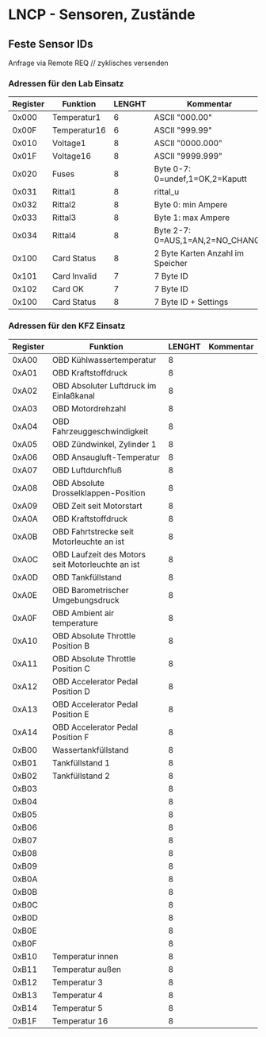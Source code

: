 # LNCP - Sensoren, Zustände

## Feste Sensor IDs

Anfrage via Remote REQ // zyklisches versenden

### Adressen für den Lab Einsatz 

Register    | Funktion 		| LENGHT		 | Kommentar
----------  | ------------ 	| -------------  | -------------
 0x000  | Temperatur1	| 6 			 | ASCII "000.00"
 0x00F  | Temperatur16	| 6 			 | ASCII "999.99"
 0x010  | Voltage1		| 8 			 | ASCII "0000.000"
 0x01F  | Voltage16		| 8 			 | ASCII "9999.999"
 0x020  | Fuses			| 8 			 | Byte 0-7: 0=undef,1=OK,2=Kaputt
 0x031  | Rittal1		| 8 			 | rittal_u
 0x032  | Rittal2		| 8 			 | 	Byte 0: min Ampere
 0x033  | Rittal3		| 8 			 | 	Byte 1: max Ampere
 0x034  | Rittal4		| 8				 | 	Byte 2-7: 0=AUS,1=AN,2=NO_CHANGE
 0x100  | Card Status	| 8 			 | 2 Byte Karten Anzahl im Speicher
 0x101  | Card Invalid	| 7 			 | 7 Byte ID 
 0x102  | Card OK		| 7 			 | 7 Byte ID 
 0x100  | Card Status	| 8 			 | 7 Byte ID + Settings

### Adressen für den KFZ Einsatz 


Register    | Funktion 		| LENGHT		 | Kommentar
----------  | ------------ 	| -------------  | ------
 0xA00  | OBD Kühlwassertemperatur 				| 8 | 		
 0xA01  | OBD Kraftstoffdruck 					| 8 |
 0xA02  | OBD Absoluter Luftdruck im Einlaßkanal | 8 | 
 0xA03  | OBD Motordrehzahl 					| 8 | 
 0xA04  | OBD Fahrzeuggeschwindigkeit 			| 8 | 
 0xA05  | OBD Zündwinkel, Zylinder 1 			| 8 | 
 0xA06  | OBD Ansaugluft-Temperatur 			| 8 | 
 0xA07  | OBD Luftdurchfluß 					| 8 | 
 0xA08  | OBD Absolute Drosselklappen-Position 	| 8 | 
 0xA09  | OBD Zeit seit Motorstart 				| 8 | 
 0xA0A  | OBD Kraftstoffdruck 					| 8 | 
 0xA0B  | OBD Fahrtstrecke seit Motorleuchte an ist | 8 | 
 0xA0C  | OBD Laufzeit des Motors seit Motorleuchte an ist  | 8 | 
 0xA0D  | OBD Tankfüllstand 					| 8 | 
 0xA0E  | OBD Barometrischer Umgebungsdruck 	| 8 | 
 0xA0F  | OBD Ambient air temperature 			| 8 | 
 0xA10  | OBD Absolute Throttle Position B 		| 8 | 
 0xA11  | OBD Absolute Throttle Position C 		| 8 | 
 0xA12  | OBD Accelerator Pedal Position D 		| 8 | 
 0xA13  | OBD Accelerator Pedal Position E 		| 8 | 
 0xA14  | OBD Accelerator Pedal Position F 		| 8 | 
 0xB00  | Wassertankfüllstand | 8 |
 0xB01  | Tankfüllstand 1 | 8 |
 0xB02  | Tankfüllstand 2 | 8 |
 0xB03  |  | 8 |
 0xB04  |  | 8 |
 0xB05  |  | 8 |
 0xB06  |  | 8 |
 0xB07  |  | 8 |
 0xB08  |  | 8 |
 0xB09  |  | 8 |
 0xB0A  |  | 8 |
 0xB0B  |  | 8 |
 0xB0C  |  | 8 |
 0xB0D  |  | 8 |
 0xB0E  |  | 8 |
 0xB0F  |  | 8 |
 0xB10  | Temperatur innen | 8 |
 0xB11  | Temperatur außen | 8 |
 0xB12  | Temperatur 3 | 8 |
 0xB13  | Temperatur 4 | 8 |
 0xB14  | Temperatur 5 | 8 |
 0xB1F  | Temperatur 16 | 8 |
